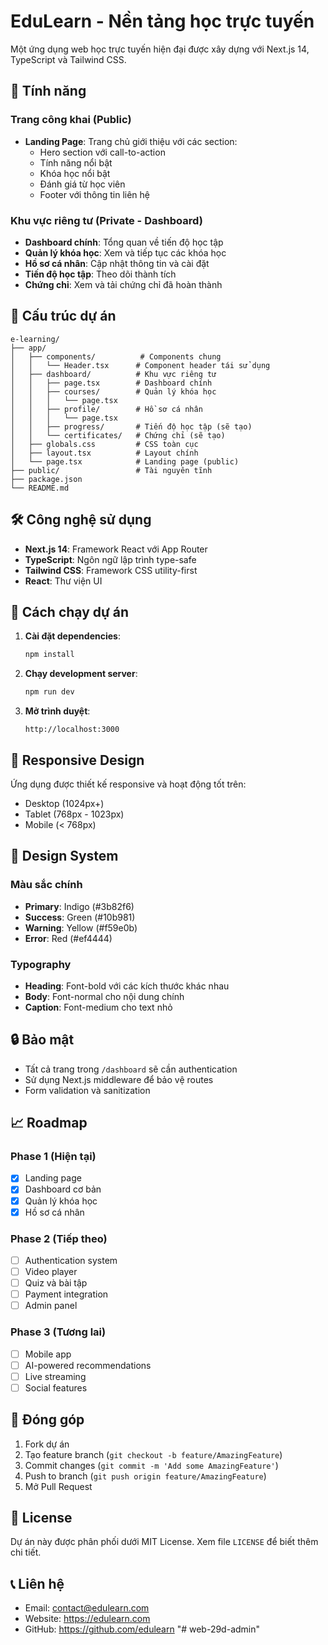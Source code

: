 # EduLearn - Nền tảng học trực tuyến

Một ứng dụng web học trực tuyến hiện đại được xây dựng với Next.js 14, TypeScript và Tailwind CSS.

## 🚀 Tính năng

### Trang công khai (Public)
- **Landing Page**: Trang chủ giới thiệu với các section:
  - Hero section với call-to-action
  - Tính năng nổi bật
  - Khóa học nổi bật
  - Đánh giá từ học viên
  - Footer với thông tin liên hệ

### Khu vực riêng tư (Private - Dashboard)
- **Dashboard chính**: Tổng quan về tiến độ học tập
- **Quản lý khóa học**: Xem và tiếp tục các khóa học
- **Hồ sơ cá nhân**: Cập nhật thông tin và cài đặt
- **Tiến độ học tập**: Theo dõi thành tích
- **Chứng chỉ**: Xem và tải chứng chỉ đã hoàn thành

## 📁 Cấu trúc dự án

```
e-learning/
├── app/
│   ├── components/          # Components chung
│   │   └── Header.tsx      # Component header tái sử dụng
│   ├── dashboard/          # Khu vực riêng tư
│   │   ├── page.tsx        # Dashboard chính
│   │   ├── courses/        # Quản lý khóa học
│   │   │   └── page.tsx
│   │   ├── profile/        # Hồ sơ cá nhân
│   │   │   └── page.tsx
│   │   ├── progress/       # Tiến độ học tập (sẽ tạo)
│   │   └── certificates/   # Chứng chỉ (sẽ tạo)
│   ├── globals.css         # CSS toàn cục
│   ├── layout.tsx          # Layout chính
│   └── page.tsx            # Landing page (public)
├── public/                 # Tài nguyên tĩnh
├── package.json
└── README.md
```

## 🛠️ Công nghệ sử dụng

- **Next.js 14**: Framework React với App Router
- **TypeScript**: Ngôn ngữ lập trình type-safe
- **Tailwind CSS**: Framework CSS utility-first
- **React**: Thư viện UI

## 🚀 Cách chạy dự án

1. **Cài đặt dependencies**:
   ```bash
   npm install
   ```

2. **Chạy development server**:
   ```bash
   npm run dev
   ```

3. **Mở trình duyệt**:
   ```
   http://localhost:3000
   ```

## 📱 Responsive Design

Ứng dụng được thiết kế responsive và hoạt động tốt trên:
- Desktop (1024px+)
- Tablet (768px - 1023px)
- Mobile (< 768px)

## 🎨 Design System

### Màu sắc chính
- **Primary**: Indigo (#3b82f6)
- **Success**: Green (#10b981)
- **Warning**: Yellow (#f59e0b)
- **Error**: Red (#ef4444)

### Typography
- **Heading**: Font-bold với các kích thước khác nhau
- **Body**: Font-normal cho nội dung chính
- **Caption**: Font-medium cho text nhỏ

## 🔒 Bảo mật

- Tất cả trang trong `/dashboard` sẽ cần authentication
- Sử dụng Next.js middleware để bảo vệ routes
- Form validation và sanitization

## 📈 Roadmap

### Phase 1 (Hiện tại)
- [x] Landing page
- [x] Dashboard cơ bản
- [x] Quản lý khóa học
- [x] Hồ sơ cá nhân

### Phase 2 (Tiếp theo)
- [ ] Authentication system
- [ ] Video player
- [ ] Quiz và bài tập
- [ ] Payment integration
- [ ] Admin panel

### Phase 3 (Tương lai)
- [ ] Mobile app
- [ ] AI-powered recommendations
- [ ] Live streaming
- [ ] Social features

## 🤝 Đóng góp

1. Fork dự án
2. Tạo feature branch (`git checkout -b feature/AmazingFeature`)
3. Commit changes (`git commit -m 'Add some AmazingFeature'`)
4. Push to branch (`git push origin feature/AmazingFeature`)
5. Mở Pull Request

## 📄 License

Dự án này được phân phối dưới MIT License. Xem file `LICENSE` để biết thêm chi tiết.

## 📞 Liên hệ

- Email: contact@edulearn.com
- Website: https://edulearn.com
- GitHub: https://github.com/edulearn
"# web-29d-admin" 
